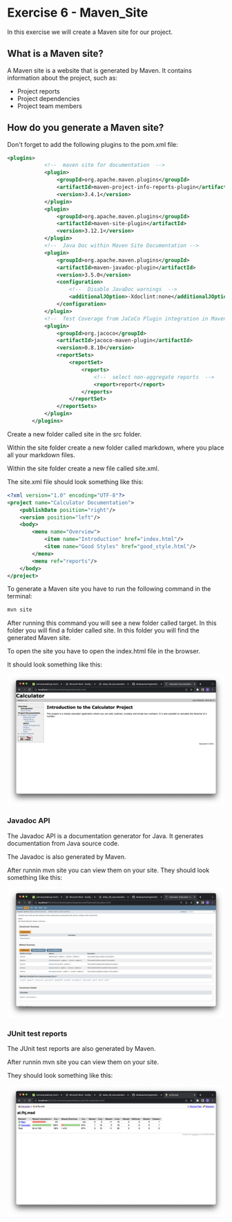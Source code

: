# Exercise 6 - Maven_Site

In this exercise we will create a Maven site for our project.

## What is a Maven site?

A Maven site is a website that is generated by Maven. It contains information about the project, such as:

- Project reports
- Project dependencies
- Project team members

## How do you generate a Maven site?

Don't forget to add the following plugins to the pom.xml file:

```xml
<plugins>
            <!--  maven site for documentation  -->
            <plugin>
                <groupId>org.apache.maven.plugins</groupId>
                <artifactId>maven-project-info-reports-plugin</artifactId>
                <version>3.4.1</version>
            </plugin>
            <plugin>
                <groupId>org.apache.maven.plugins</groupId>
                <artifactId>maven-site-plugin</artifactId>
                <version>3.12.1</version>
            </plugin>
            <!--  Java Doc within Maven Site Documentation -->
            <plugin>
                <groupId>org.apache.maven.plugins</groupId>
                <artifactId>maven-javadoc-plugin</artifactId>
                <version>3.5.0</version>
                <configuration>
                    <!--  Disable JavaDoc warnings  -->
                    <additionalJOption>-Xdoclint:none</additionalJOption>
                </configuration>
            </plugin>
            <!--  Test Coverage from JaCoCo Plugin integration in Maven Site Documentation  -->
            <plugin>
                <groupId>org.jacoco</groupId>
                <artifactId>jacoco-maven-plugin</artifactId>
                <version>0.8.10</version>
                <reportSets>
                    <reportSet>
                        <reports>
                            <!--  select non-aggregate reports  -->
                            <report>report</report>
                        </reports>
                    </reportSet>
                </reportSets>
            </plugin>
        </plugins>
```

Create a new folder called site in the src folder.

Within the site folder create a new folder called markdown, where you place all your markdown files.

Within the site folder create a new file called site.xml.

The site.xml file should look something like this:

```xml
<?xml version="1.0" encoding="UTF-8"?>
<project name="Calculator Documentation">
    <publishDate position="right"/>
    <version position="left"/>
    <body>
        <menu name="Overview">
            <item name="Introduction" href="index.html"/>
            <item name="Good Styles" href="good_style.html"/>
        </menu>
        <menu ref="reports"/>
    </body>
</project>
```

To generate a Maven site you have to run the following command in the terminal:

```bash
mvn site
```

After running this command you will see a new folder called target. In this folder you will find a folder called site. In this folder you will find the generated Maven site.

To open the site you have to open the index.html file in the browser.

It should look something like this:

![Maven site](resources/images/ex6_1.png)

### Javadoc API

The Javadoc API is a documentation generator for Java. It generates documentation from Java source code.

The Javadoc is also generated by Maven.

After runnin mvn site you can view them on your site.
They should look something like this:

![Javadoc](resources/images/ex6_2.png)

### JUnit test reports

The JUnit test reports are also generated by Maven.

After runnin mvn site you can view them on your site.

They should look something like this:

![JUnit test reports](resources/images/ex6_3.png)
